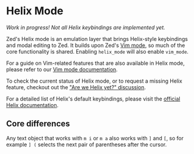 # Helix Mode

_Work in progress! Not all Helix keybindings are implemented yet._

Zed's Helix mode is an emulation layer that brings Helix-style keybindings and modal editing to Zed. It builds upon Zed's [Vim mode](./vim.md), so much of the core functionality is shared. Enabling `helix_mode` will also enable `vim_mode`.

For a guide on Vim-related features that are also available in Helix mode, please refer to our [Vim mode documentation](./vim.md).

To check the current status of Helix mode, or to request a missing Helix feature, checkout out the ["Are we Helix yet?" discussion](https://tvv.tw/https://github.com/zed-industries/zed/discussions/33580).

For a detailed list of Helix's default keybindings, please visit the [official Helix documentation](https://docs.helix-editor.com/keymap.html).

## Core differences

Any text object that works with `m i` or `m a` also works with `]` and `[`, so for example `] (` selects the next pair of parentheses after the cursor.
